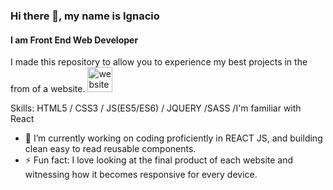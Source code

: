 ### Hi there 👋, my name is Ignacio
#### I am Front End Web Developer
I made this repository to allow you to experience my best projects in the from of a website.
[<img src='https://cdn.jsdelivr.net/npm/simple-icons@3.0.1/icons/icloud.svg' alt='website' height='40'>](https://nacho185.github.io/nacho185/)

Skills: HTML5 / CSS3 / JS(ES5/ES6) / JQUERY /SASS /I'm familiar with React

- 🔭 I’m currently working on coding proficiently in REACT JS, and building clean easy to read reusable components. 
- ⚡ Fun fact: I love looking at the final product of each website and witnessing how it becomes responsive for every device. 


 

